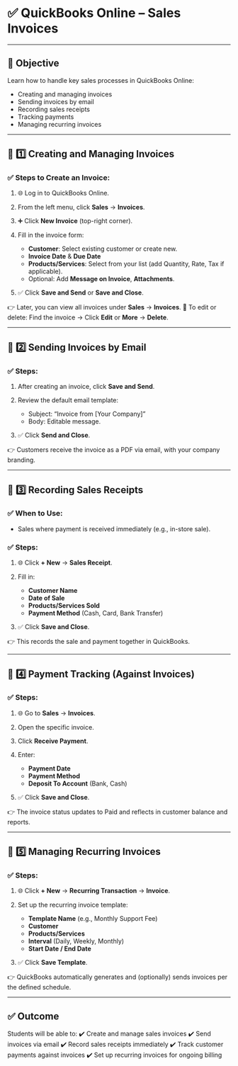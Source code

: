 # ✅ QuickBooks Online – Sales Invoices

---

## 🎯 **Objective**

Learn how to handle key sales processes in QuickBooks Online:

* Creating and managing invoices
* Sending invoices by email
* Recording sales receipts
* Tracking payments
* Managing recurring invoices

---

## 🔹 **1️⃣ Creating and Managing Invoices**

### ✅ Steps to Create an Invoice:

1. 🌐 Log in to QuickBooks Online.
2. From the left menu, click **Sales** → **Invoices**.
3. ➕ Click **New Invoice** (top-right corner).
4. Fill in the invoice form:

   * **Customer**: Select existing customer or create new.
   * **Invoice Date** & **Due Date**
   * **Products/Services**: Select from your list (add Quantity, Rate, Tax if applicable).
   * Optional: Add **Message on Invoice**, **Attachments**.
5. ✅ Click **Save and Send** or **Save and Close**.

👉 Later, you can view all invoices under **Sales** → **Invoices**.
🔧 To edit or delete: Find the invoice → Click **Edit** or **More** → **Delete**.

---

## 🔹 **2️⃣ Sending Invoices by Email**

### ✅ Steps:

1. After creating an invoice, click **Save and Send**.
2. Review the default email template:

   * Subject: “Invoice from \[Your Company]”
   * Body: Editable message.
3. ✅ Click **Send and Close**.

👉 Customers receive the invoice as a PDF via email, with your company branding.

---

## 🔹 **3️⃣ Recording Sales Receipts**

### ✅ When to Use:

* Sales where payment is received immediately (e.g., in-store sale).

### ✅ Steps:

1. 🌐 Click **+ New** → **Sales Receipt**.
2. Fill in:

   * **Customer Name**
   * **Date of Sale**
   * **Products/Services Sold**
   * **Payment Method** (Cash, Card, Bank Transfer)
3. ✅ Click **Save and Close**.

👉 This records the sale and payment together in QuickBooks.

---

## 🔹 **4️⃣ Payment Tracking (Against Invoices)**

### ✅ Steps:

1. 🌐 Go to **Sales** → **Invoices**.
2. Open the specific invoice.
3. Click **Receive Payment**.
4. Enter:

   * **Payment Date**
   * **Payment Method**
   * **Deposit To Account** (Bank, Cash)
5. ✅ Click **Save and Close**.

👉 The invoice status updates to Paid and reflects in customer balance and reports.

---

## 🔹 **5️⃣ Managing Recurring Invoices**

### ✅ Steps:

1. 🌐 Click **+ New** → **Recurring Transaction** → **Invoice**.
2. Set up the recurring invoice template:

   * **Template Name** (e.g., Monthly Support Fee)
   * **Customer**
   * **Products/Services**
   * **Interval** (Daily, Weekly, Monthly)
   * **Start Date / End Date**
3. ✅ Click **Save Template**.

👉 QuickBooks automatically generates and (optionally) sends invoices per the defined schedule.

---

## ✅ Outcome

Students will be able to:
✔️ Create and manage sales invoices
✔️ Send invoices via email
✔️ Record sales receipts immediately
✔️ Track customer payments against invoices
✔️ Set up recurring invoices for ongoing billing
